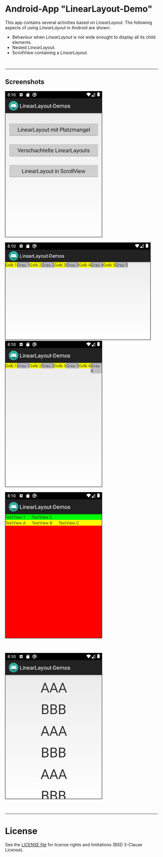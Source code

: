 # Android-App "LinearLayout-Demo"

This app contains several activities based on *LinearLayout*.
The following aspects of using *LinearLayout* in Android are shown:
* Behaviour when *LinearLayout* is not wide enought to display all its child elements.
* Nested *LinearLayout*.
* ScrollView containing a *LinearLayout*.

<br>

----
## Screenshots


![Screenshot 1](screenshot_1.png)

![Screenshot 2](screenshot_2.png) ![Screenshot 3](screenshot_3.png)

![Screenshot 4](screenshot_4.png)

<br>

![Screenshot 5](screenshot_5.png)

<br>

----
# License

See the [LICENSE file](LICENSE.md) for license rights and limitations (BSD 3-Clause License).
